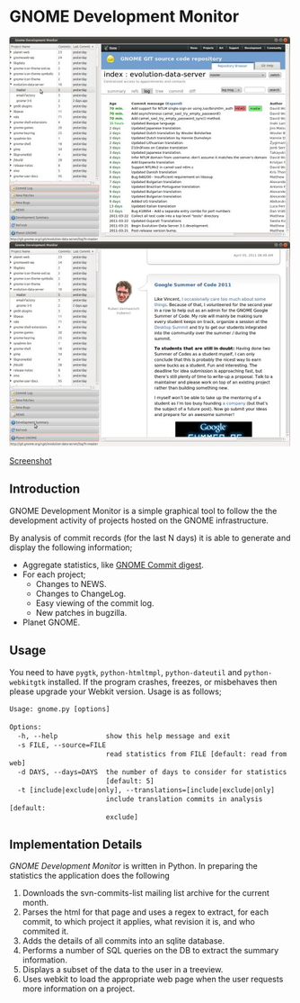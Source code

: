 GNOME Development Monitor
=========================
![Screenshot](http://github.com/nzjrs/gnome-development-monitor/raw/master/screenshot.jpg)

[Screenshot](http://github.com/nzjrs/gnome-development-monitor/raw/master/screenshot.jpg) 

Introduction
------------
GNOME Development Monitor is a simple graphical tool to follow the the development activity of projects hosted on the GNOME infrastructure.

By analysis of commit records (for the last N days) it is able to generate and display the following information;

* Aggregate statistics, like [GNOME Commit digest]("http://blogs.gnome.org/commitdigest/").
* For each project;
  * Changes to NEWS.
  * Changes to ChangeLog.
  * Easy viewing of the commit log.
  * New patches in bugzilla.
* Planet GNOME.

Usage
------
You need to have `pygtk`, `python-htmltmpl`, `python-dateutil` and `python-webkitgtk` installed. If the program crashes, freezes, or misbehaves then please upgrade your Webkit version. Usage is as follows;

    Usage: gnome.py [options]

    Options:
      -h, --help            show this help message and exit
      -s FILE, --source=FILE
                            read statistics from FILE [default: read from web]
      -d DAYS, --days=DAYS  the number of days to consider for statistics
                            [default: 5]
      -t [include|exclude|only], --translations=[include|exclude|only]
                            include translation commits in analysis [default:
                            exclude]

Implementation Details
-----------------------
*GNOME Development Monitor* is written in Python. In preparing the statistics the application does the following

1. Downloads the svn-commits-list mailing list archive for the current month.
2. Parses the html for that page and uses a regex to extract, for each commit, to which project it applies, what revision it is, and who commited it.
3. Adds the details of all commits into an sqlite database.
4. Performs a number of SQL queries on the DB to extract the summary information.
5. Displays a subset of the data to the user in a treeview.
6. Uses webkit to load the appropriate web page when the user requests more information on a project.




